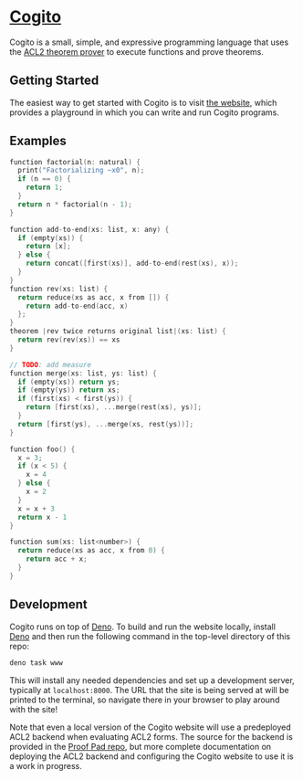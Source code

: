 # [Cogito](https://cogitolang.org)

Cogito is a small, simple, and expressive programming language that
uses the [ACL2 theorem prover](https://www.cs.utexas.edu/~moore/acl2/)
to execute functions and prove theorems.

## Getting Started

The easiest way to get started with Cogito is to visit [the
website](https://cogitolang.org), which provides a playground in which
you can write and run Cogito programs.

## Examples

```c
function factorial(n: natural) {
  print("Factorializing ~x0", n);
  if (n == 0) {
    return 1;
  }
  return n * factorial(n - 1);
}

function add-to-end(xs: list, x: any) {
  if (empty(xs)) {
    return [x];
  } else {
    return concat([first(xs)], add-to-end(rest(xs), x));
  }
}
function rev(xs: list) {
  return reduce(xs as acc, x from []) {
    return add-to-end(acc, x)
  };
}
theorem |rev twice returns original list|(xs: list) {
  return rev(rev(xs)) == xs
}

// TODO: add measure
function merge(xs: list, ys: list) {
  if (empty(xs)) return ys;
  if (empty(ys)) return xs;
  if (first(xs) < first(ys)) {
    return [first(xs), ...merge(rest(xs), ys)];
  }
  return [first(ys), ...merge(xs, rest(ys))];
}

function foo() {
  x = 3;
  if (x < 5) {
    x = 4
  } else {
    x = 2
  }
  x = x + 3
  return x - 1
}

function sum(xs: list<number>) {
  return reduce(xs as acc, x from 0) {
    return acc + x;
  }
}
```

## Development

Cogito runs on top of [Deno](https://deno.com/). To build and run the
website locally, install [Deno](https://deno.com/) and then run the
following command in the top-level directory of this repo:

```bash
deno task www
```

This will install any needed dependencies and set up a development
server, typically at `localhost:8000`. The URL that the site is being
served at will be printed to the terminal, so navigate there in your
browser to play around with the site!

Note that even a local version of the Cogito website will use a
predeployed ACL2 backend when evaluating ACL2 forms. The source for
the backend is provided in the [Proof Pad
repo](https://github.com/calebegg/proof-pad), but more complete
documentation on deploying the ACL2 backend and configuring the Cogito
website to use it is a work in progress.
